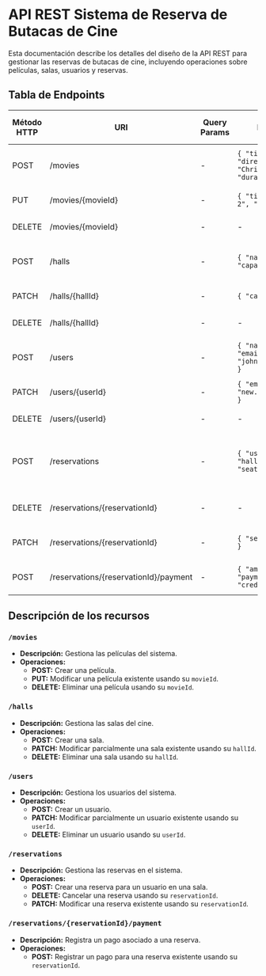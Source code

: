 # API REST Sistema de Reserva de Butacas de Cine

Esta documentación describe los detalles del diseño de la API REST para gestionar las reservas de butacas de cine, incluyendo operaciones sobre películas, salas, usuarios y reservas.

## Tabla de Endpoints

| Método HTTP | URI                         | Query Params | Request Body                                                                              | Response Body                                                                 | Códigos HTTP de Respuesta |
|-------------|-----------------------------|--------------|------------------------------------------------------------------------------------------|-------------------------------------------------------------------------------|----------------------------|
| POST        | /movies                     | -            | `{ "title": "Inception", "director": "Christopher Nolan", "duration": 148 }`       | `{ "movieId": "m123", "message": "Movie created successfully" }`       | 201, 400                   |
| PUT         | /movies/{movieId}          | -            | `{ "title": "Inception 2", "duration": 150 }`                                        | `{ "message": "Movie updated successfully" }`                              | 200, 404, 400              |
| DELETE      | /movies/{movieId}          | -            | -                                                                                        | `{ "message": "Movie deleted successfully" }`                              | 200, 404                   |
| POST        | /halls                      | -            | `{ "name": "Main Hall", "capacity": 200 }`                                           | `{ "hallId": "h456", "message": "Hall created successfully" }`         | 201, 400                   |
| PATCH       | /halls/{hallId}            | -            | `{ "capacity": 250 }`                                                                  | `{ "message": "Hall updated successfully" }`                                | 200, 404, 400              |
| DELETE      | /halls/{hallId}            | -            | -                                                                                        | `{ "message": "Hall deleted successfully" }`                                | 200, 404                   |
| POST        | /users                      | -            | `{ "name": "John Doe", "email": "john.doe@example.com" }`                          | `{ "userId": "u789", "message": "User created successfully" }`         | 201, 400                   |
| PATCH       | /users/{userId}            | -            | `{ "email": "new.email@example.com" }`                                               | `{ "message": "User updated successfully" }`                                | 200, 404, 400              |
| DELETE      | /users/{userId}            | -            | -                                                                                        | `{ "message": "User deleted successfully" }`                                | 200, 404                   |
| POST        | /reservations              | -            | `{ "userId": "u789", "hallId": "h456", "seats": ["A1", "A2"] }`               | `{ "reservationId": "r101", "message": "Reservation created successfully" }` | 201, 400                   |
| DELETE      | /reservations/{reservationId} | -          | -                                                                                        | `{ "message": "Reservation canceled successfully" }`                        | 200, 404                   |
| PATCH       | /reservations/{reservationId} | -          | `{ "seats": ["A3", "A4"] }`                                                        | `{ "message": "Reservation updated successfully" }`                         | 200, 404, 400              |
| POST        | /reservations/{reservationId}/payment | -      | `{ "amount": 20.0, "paymentMethod": "credit_card" }`                                | `{ "message": "Payment registered successfully" }`                          | 201, 400                   |

## Descripción de los recursos

### `/movies`
- **Descripción:** Gestiona las películas del sistema.
- **Operaciones:**
  - **POST:** Crear una película.
  - **PUT:** Modificar una película existente usando su `movieId`.
  - **DELETE:** Eliminar una película usando su `movieId`.

### `/halls`
- **Descripción:** Gestiona las salas del cine.
- **Operaciones:**
  - **POST:** Crear una sala.
  - **PATCH:** Modificar parcialmente una sala existente usando su `hallId`.
  - **DELETE:** Eliminar una sala usando su `hallId`.

### `/users`
- **Descripción:** Gestiona los usuarios del sistema.
- **Operaciones:**
  - **POST:** Crear un usuario.
  - **PATCH:** Modificar parcialmente un usuario existente usando su `userId`.
  - **DELETE:** Eliminar un usuario usando su `userId`.

### `/reservations`
- **Descripción:** Gestiona las reservas en el sistema.
- **Operaciones:**
  - **POST:** Crear una reserva para un usuario en una sala.
  - **DELETE:** Cancelar una reserva usando su `reservationId`.
  - **PATCH:** Modificar una reserva existente usando su `reservationId`.

### `/reservations/{reservationId}/payment`
- **Descripción:** Registra un pago asociado a una reserva.
- **Operaciones:**
  - **POST:** Registrar un pago para una reserva existente usando su `reservationId`.

